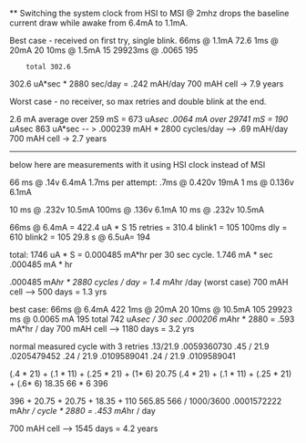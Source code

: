** Switching the system clock from HSI to MSI @ 2mhz drops the baseline
current draw while awake from 6.4mA to 1.1mA. 

Best case - received on first try, single blink. 
66ms @ 1.1mA    72.6
1ms @ 20mA      20
10ms @ 1.5mA    15
29923ms @ .0065 195

        total 302.6

302.6 uA*sec  * 2880 sec/day = .242 mAH/day
700 mAH cell -> 7.9 years


Worst case - no receiver, so max retries and double blink at the end. 

2.6 mA average over 259 mS = 673 uA*sec
.0064 mA over 29741 mS = 190 uA*sec
863 uA*sec  -- > .000239 mAH * 2800 cycles/day --> .69 mAH/day
700 mAH cell -> 2.7 years


----------------
below here are measurements with it using HSI clock instead of MSI


66 ms @ .14v 		6.4mA
1.7ms per attempt: 
    .7ms @ 0.420v	19mA
    1 ms @ 0.136v	6.1mA

10 ms @ .232v		10.5mA
100ms @ .136v		6.1mA
10 ms @ .232v		10.5mA


66ms @ 6.4mA  = 422.4 uA * S
15 retries    = 310.4
blink1	      = 105
100ms dly     = 610
blink2        = 105
29.8 s @ 6.5uA= 194

total: 1746 uA * S = 0.000485 mA*hr per 30 sec cycle. 
1.746 mA * sec
.000485 mA * hr

.000485 mA*hr * 2880 cycles / day =  1.4 mA*hr /day (worst case)
700 mAH cell --> 500 days = 1.3 yrs

best case: 
66ms @ 6.4mA		422
1ms @ 20mA		 20
10ms @ 10.5mA		105
29923 ms @ 0.0065 mA	195
total 742 uA*sec / 30 sec
.000206 mA*hr * 2880 = .593 mA*hr / day
700 mAH cell --> 1180 days = 3.2 yrs


normal measured cycle with 3 retries
.13/21.9
.0059360730
.45 / 21.9
.0205479452
.24 / 21.9
.0109589041
.24 / 21.9
.0109589041

(.4 * 21) + (.1 * 11) + (.25 * 21) + (1* 6) 
20.75
(.4 * 21) + (.1 * 11) + (.25 * 21) + (.6* 6) 
18.35
66 * 6
396

396 + 20.75 + 20.75 + 18.35 + 110
565.85
566 / 1000/3600
.0001572222 mA*hr / cycle * 2880 = 
.453 mA*hr / day

700 mAH cell --> 1545 days = 4.2 years
